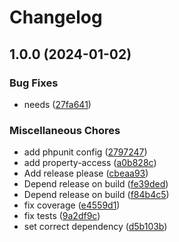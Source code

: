 # Changelog

## 1.0.0 (2024-01-02)


### Bug Fixes

* needs ([27fa641](https://github.com/cedricziel/mattermost-php/commit/27fa64199f7dc4650932d15272d83509c132628b))


### Miscellaneous Chores

* add phpunit config ([2797247](https://github.com/cedricziel/mattermost-php/commit/2797247004413dd42035cb61e774bf0f7b74616e))
* add property-access ([a0b828c](https://github.com/cedricziel/mattermost-php/commit/a0b828c06f6eade89321952d1d11e8931b1cacd9))
* Add release please ([cbeaa93](https://github.com/cedricziel/mattermost-php/commit/cbeaa93a21c89f7445fae7d4569c1f82ae6b3a7a))
* Depend release on build ([fe39ded](https://github.com/cedricziel/mattermost-php/commit/fe39dede77ecb9f33a4f63645f05a973dc4c8530))
* Depend release on build ([f84b4c5](https://github.com/cedricziel/mattermost-php/commit/f84b4c5bbcb6b3cd62b0454c750a9be1d614bbfa))
* fix coverage ([e4559d1](https://github.com/cedricziel/mattermost-php/commit/e4559d110f00824592f0a80b4828e346a7192ca1))
* fix tests ([9a2df9c](https://github.com/cedricziel/mattermost-php/commit/9a2df9c54e96d25390237f201796667e26c63ac8))
* set correct dependency ([d5b103b](https://github.com/cedricziel/mattermost-php/commit/d5b103be8ca60fe17de66e6d0fd013c5a29957ea))
